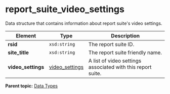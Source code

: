 # report_suite_video_settings

Data structure that contains information about report suite's video settings.

|Element|Type|Description|
|-------|----|-----------|
|**rsid** |`xsd:string` | The report suite ID. |
|**site_title** |`xsd:string` | The report suite friendly name. |
|**video_settings** |[video_settings](r_video_settings.md#) | A list of video settings associated with this report suite. |

**Parent topic:** [Data Types](../data_types/c_datatypes.md)

